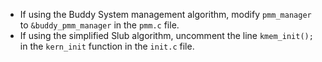 - If using the Buddy System management algorithm, modify `pmm_manager` to `&buddy_pmm_manager` in the `pmm.c` file.
- If using the simplified Slub algorithm, uncomment the line `kmem_init();` in the `kern_init` function in the `init.c` file.
